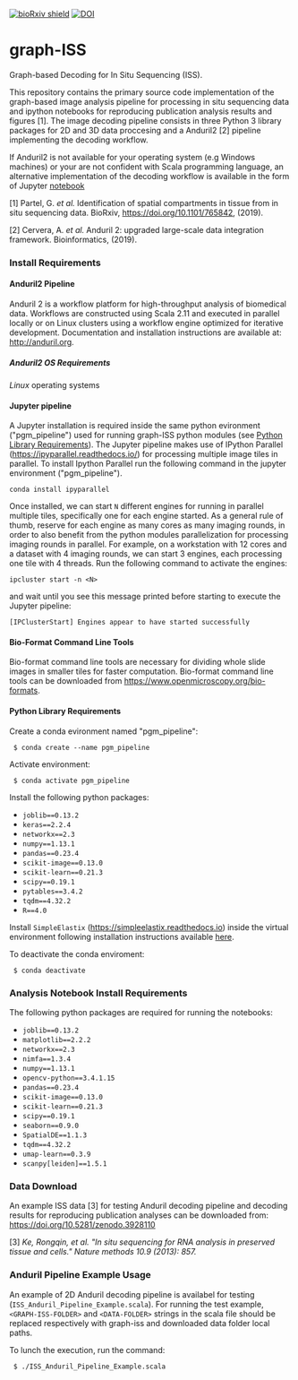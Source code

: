 [![bioRxiv shield](https://img.shields.io/badge/bioRxiv-10.1101/765842-red.svg)](https://doi.org/10.1101/765842)
[![DOI](https://zenodo.org/badge/DOI/10.5281/zenodo.3928110.svg)](https://doi.org/10.5281/zenodo.3928110)

# graph-ISS
Graph-based Decoding for In Situ Sequencing (ISS).

This repository contains the primary source code implementation of the graph-based image analysis pipeline for processing in situ sequencing data and ipython notebooks for reproducing publication analysis results and figures [1].
The image decoding pipeline consists in three Python 3 library packages for 2D and 3D data proccesing and a Anduril2 [2] pipeline implementing the decoding workflow.

If Anduril2 is not available for your operating system (e.g Windows machines) or your are not confident with Scala programming language, an alternative implementation of the decoding workflow is available in the form of Jupyter [notebook](notebooks/GraphISS_pipeline.ipynb)

[1] Partel, G. <em>et al.</em> Identification of spatial compartments in tissue from in situ sequencing data. BioRxiv, https://doi.org/10.1101/765842, (2019).

[2] Cervera, A. <em>et al.</em> Anduril 2: upgraded large-scale data integration framework. Bioinformatics, (2019).

### Install Requirements
#### Anduril2 Pipeline
Anduril 2 is a workflow platform for high-throughput analysis of biomedical data. Workflows are constructed using Scala 2.11 and executed in parallel locally or on Linux clusters using a workflow engine optimized for iterative development. Documentation and installation instructions are available at: http://anduril.org.
##### Anduril2 OS Requirements
*Linux* operating systems

#### Jupyter pipeline
A Jupyter installation is required inside the same python evironment ("pgm_pipeline") used for running graph-ISS python modules (see [Python Library Requirements](#python-library-requirements)). The Jupyter pipeline makes use of IPython Parallel (https://ipyparallel.readthedocs.io/) for processing multiple image tiles in parallel. To install Ipython Parallel run the following command in the jupyter environment ("pgm_pipeline").

```conda install ipyparallel```

Once installed, we can start `N` different engines for running in parallel multiple tiles, specifically one for each engine started. As a general rule of thumb, reserve for each engine as many cores as many imaging rounds, in order to also benefit from the python modules parallelization for processing imaging rounds in parallel. For example, on a workstation with 12 cores and a dataset with 4 imaging rounds, we can start 3 engines, each processing one tile with 4 threads.
Run the following command to activate the engines:

```ipcluster start -n <N>```

and wait until you see this message printed before starting to execute the Jupyter pipeline:

```[IPClusterStart] Engines appear to have started successfully```

#### Bio-Format Command Line Tools
Bio-format command line tools are necessary for dividing whole slide images in smaller tiles for faster computation. Bio-format command line tools can be downloaded from https://www.openmicroscopy.org/bio-formats.

#### Python Library Requirements
Create a conda evironment named "pgm_pipeline":

``` $ conda create --name pgm_pipeline```  

Activate environment:

``` $ conda activate pgm_pipeline```

Install the following python packages:  
  - `joblib==0.13.2`
  - `keras==2.2.4`
  - `networkx==2.3`
  - `numpy==1.13.1`
  - `pandas==0.23.4`
  - `scikit-image==0.13.0`
  - `scikit-learn==0.21.3`
  - `scipy==0.19.1`
  - `pytables==3.4.2`
  - `tqdm==4.32.2`
  - `R==4.0`
  
Install `SimpleElastix` (https://simpleelastix.readthedocs.io)  inside the virtual environment following installation instructions available [here](wiki/Build-and-install-SimpleElastix.md).

To deactivate the conda enviroment:

``` $ conda deactivate```

### Analysis Notebook Install Requirements
The following python packages are required for running the notebooks:
  - `joblib==0.13.2`
  - `matplotlib==2.2.2`
  - `networkx==2.3`
  - `nimfa==1.3.4`
  - `numpy==1.13.1`
  - `opencv-python==3.4.1.15`
  - `pandas==0.23.4`
  - `scikit-image==0.13.0`
  - `scikit-learn==0.21.3`
  - `scipy==0.19.1`
  - `seaborn==0.9.0`
  - `SpatialDE==1.1.3`
  - `tqdm==4.32.2`
  - `umap-learn==0.3.9`
  - `scanpy[leiden]==1.5.1`

### Data Download
An example ISS data [3] for testing Anduril decoding pipeline and decoding results for reproducing publication analyses can be downloaded from: https://doi.org/10.5281/zenodo.3928110

[3] *Ke, Rongqin, et al. "In situ sequencing for RNA analysis in preserved tissue and cells." Nature methods 10.9 (2013): 857.*

### Anduril Pipeline Example Usage
An example of 2D Anduril decoding pipeline is availabel for testing (`ISS_Anduril_Pipeline_Example.scala`). For running the test example, `<GRAPH-ISS-FOLDER>` and `<DATA-FOLDER>` strings in the scala file should be replaced respectively with graph-iss and downloaded data folder local paths.

To lunch the execution, run the command:

` $ ./ISS_Anduril_Pipeline_Example.scala`
